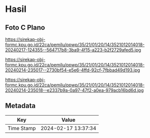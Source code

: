 # Hasil

## Foto C Plano

https://sirekap-obj-formc.kpu.go.id/22ca/pemilu/ppwp/35/21/01/20/14/3521012014018-20240217-124355--564717b8-3ba9-4f15-a223-b2f2729afed5.jpg

https://sirekap-obj-formc.kpu.go.id/22ca/pemilu/ppwp/35/21/01/20/14/3521012014018-20240214-235017--2730bf54-e5e6-4ffd-92cf-7fbbad49d193.jpg

https://sirekap-obj-formc.kpu.go.id/22ca/pemilu/ppwp/35/21/01/20/14/3521012014018-20240214-235018--e2337b9a-0a97-47f2-a0ea-979acb16bd6d.jpg


## Metadata

| Key        | Value               |
| ---------- | ------------------- |
| Time Stamp | 2024-02-17 13:37:34 |



